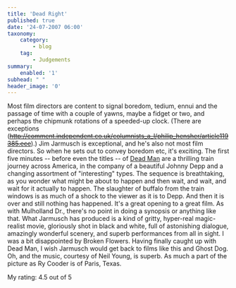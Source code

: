```yaml
---
title: 'Dead Right'
published: true
date: '24-07-2007 06:00'
taxonomy:
    category:
        - blog
    tag:
        - Judgements
summary:
    enabled: '1'
subhead: " "
header_image: '0'
---
```


Most film directors are content to signal boredom, tedium, ennui and the passage of time with a couple of yawns, maybe a fidget or two, and perhaps the chipmunk rotations of a speeded-up clock. (There are exceptions (~~http://comment.independent.co.uk/columnists_a_l/philip_hensher/article119385.ece~~).) Jim Jarmusch is exceptional, and he's also not most film directors. So when he sets out to convey boredom etc, it's exciting. The first five minutes -- before even the titles -- of [Dead Man](http://imdb.com/title/tt0112817/) are a thrilling train journey across America, in the company of a beautiful Johnny Depp and a changing assortment of "interesting" types. The sequence is breathtaking, as you wonder what might be about to happen and then wait, and wait, and wait for it actually to happen. The slaughter of buffalo from the train windows is as much of a shock to the viewer as it is to Depp. And then it is over and still nothing has happened. It's a great opening to a great film. As with Mulholland Dr., there's no point in doing a synopsis or anything like that. What Jarmusch has produced is a kind of gritty, hyper-real magic-realist movie, gloriously shot in black and white, full of astonishing dialogue, amazingly wonderful scenery, and superb performances from all in sight. I was a bit disappointed by Broken Flowers. Having finally caught up with Dead Man, I wish Jarmusch would get back to films like this and Ghost Dog. Oh, and the music, courtesy of Neil Young, is superb. As much a part of the picture as Ry Cooder is of Paris, Texas.

My rating: 4.5 out of 5
